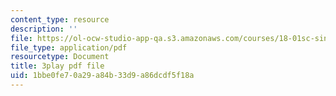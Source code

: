 ```yaml
---
content_type: resource
description: ''
file: https://ol-ocw-studio-app-qa.s3.amazonaws.com/courses/18-01sc-single-variable-calculus-fall-2010/1bbe0fe70a29a84b33d9a86dcdf5f18a_BGE3wb7H2PA.pdf
file_type: application/pdf
resourcetype: Document
title: 3play pdf file
uid: 1bbe0fe7-0a29-a84b-33d9-a86dcdf5f18a
---
```

